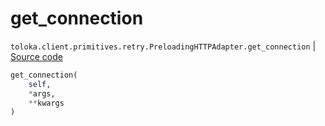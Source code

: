 # get_connection
`toloka.client.primitives.retry.PreloadingHTTPAdapter.get_connection` | [Source code](https://github.com/Toloka/toloka-kit/blob/v0.1.26/src/client/primitives/retry.py#L117)

```python
get_connection(
    self,
    *args,
    **kwargs
)
```

